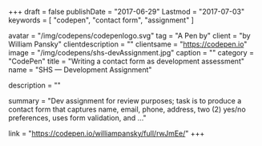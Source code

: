 +++
draft = false
publishDate = "2017-06-29"
Lastmod = "2017-07-03"
keywords = [ "codepen", "contact form", "assignment" ]

avatar = "/img/codepens/codepenlogo.svg"
tag = "A Pen by"
client = "by William Pansky"
clientdescription = ""
clientsame = "https://codepen.io"
image = "/img/codepens/shs-devAssignment.jpg"
caption = ""
category = "CodePen"
title = "Writing a contact form as development assessment"
name = "SHS — Development Assignment"

description = ""

summary = "Dev assignment for review purposes; task is to produce a contact form that captures name, email, phone, address, two (2) yes/no preferences, uses form validation, and ..."

link = "https://codepen.io/williampansky/full/rwJmEe/"
+++
